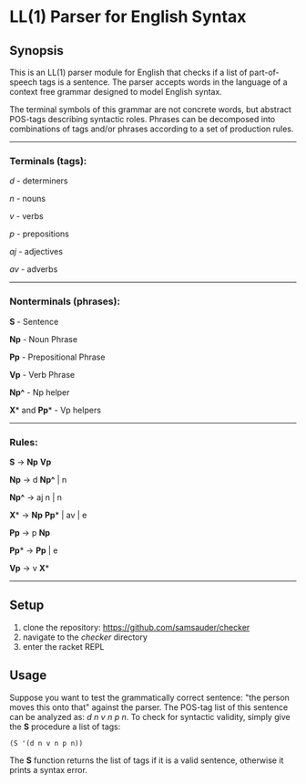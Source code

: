 # LL(1) Parser for English Syntax
## Synopsis
This is an LL(1) parser module for English that checks if a list of part-of-speech tags is a sentence. The parser accepts words in the language of a context free grammar designed to model English syntax. 

The terminal symbols of this grammar are not concrete words, but abstract POS-tags describing syntactic roles. Phrases can be decomposed into combinations of tags and/or phrases according to a set of production rules. 

---
### Terminals (tags):
*d* - determiners

*n* - nouns
    
*v* - verbs
    
*p* - prepositions 
    
*aj* - adjectives 

*av* - adverbs

---
### Nonterminals (phrases): 
**S** - Sentence

**Np** - Noun Phrase 

**Pp** - Prepositional Phrase

**Vp** - Verb Phrase 

**Np^** - Np helper

**X*** and **Pp*** - Vp helpers

---
### Rules:
**S** -> **Np** **Vp**

**Np** -> d **Np^** | n

**Np^** -> aj n | n

**X*** -> **Np** **Pp*** | av | e

**Pp** -> p **Np**

**Pp*** -> **Pp** | e

**Vp** -> v **X***

---

## Setup
1. clone the repository: https://github.com/samsauder/checker
2. navigate to the *checker* directory
3. enter the racket REPL 



## Usage
Suppose you want to test the grammatically correct sentence: "the person moves this onto that" against the parser. The POS-tag list of this sentence can be analyzed as: *d n v n p n*. To check for syntactic validity, simply give the **S** procedure a list of tags:

```racket
(S '(d n v n p n))
```

The **S** function returns the list of tags if it is a valid sentence, otherwise it prints a syntax error.
